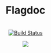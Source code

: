 <h1 align="center">Flagdoc</h1>

<br/>

<div align="center">
  <a href='https://semaphoreci.com/nicolaslechenic/fruitshop'>
    <img src='https://semaphoreci.com/api/v1/nicolaslechenic/fruitshop/branches/develop/shields_badge.svg' alt='Build Status'>
  </a>

  <a href="https://codeclimate.com/github/nicolaslechenic/flagdoc/maintainability"><img src="https://api.codeclimate.com/v1/badges/f7ce259947e2019f1e9f/maintainability" /></a>
</div>
